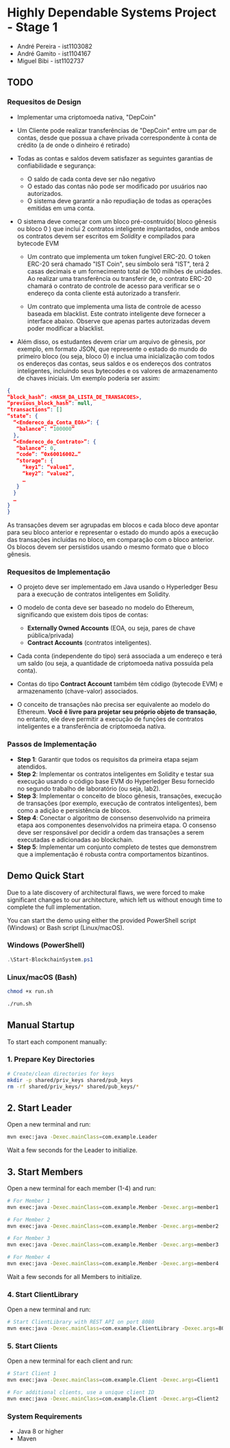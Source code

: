 # Highly Dependable Systems Project - Stage 1

- André Pereira -  ist1103082
- André Gamito  -  ist1104167
- Miguel Bibi   -  ist1102737

## TODO

### Requesitos de Design  

- Implementar uma criptomoeda nativa, "DepCoin"
- Um Cliente pode realizar transferências de "DepCoin" entre um par de contas, desde que possua a chave privada correspondente à conta de crédito (a de onde o dinheiro é retirado)
- Todas as contas e saldos devem satisfazer as seguintes garantias de confiabilidade e segurança:
    - O saldo de cada conta deve ser não negativo
    - O estado das contas não pode ser modificado por usuários nao autorizados.
    - O sistema deve garantir a não repudiação de todas as operações emitidas em uma conta.
    
- O sistema deve começar com um bloco pré-cosntruído( bloco gênesis ou bloco 0 ) que inclui 2 contratos inteligente implantados, onde ambos os contratos devem ser escritos em *Solidity* e compilados para bytecode EVM
    - Um contrato que implementa um token fungível ERC-20. O token ERC-20 será chamado "IST Coin", seu símbolo será "IST", terá 2 casas decimais e um fornecimento total de 100 milhões de unidades. Ao realizar uma transferência ou transferir de, o contrato ERC-20 chamará o contrato de controle de acesso para verificar se o endereço da conta cliente está autorizado a transferir.

    - Um contrato que implementa uma lista de controle de acesso baseada em blacklist. Este contrato inteligente deve fornecer a interface abaixo. Observe que apenas partes autorizadas devem poder modificar a blacklist.

- Além disso, os estudantes devem criar um arquivo de gênesis, por exemplo, em formato JSON, que represente o estado do mundo do primeiro bloco (ou seja, bloco 0) e inclua uma inicialização com todos os endereços das contas, seus saldos e os endereços dos contratos inteligentes, incluindo seus bytecodes e os valores de armazenamento de chaves iniciais. Um exemplo poderia ser assim:

```JSON 
{
“block_hash”: <HASH_DA_LISTA_DE_TRANSACOES>,
“previous_block_hash”: null,  
“transactions”: [] 
“state”: { 
  “<Endereco_da_Conta_EOA>”: { 
   “balance”: “100000” 
  },
  “<Endereco_do_Contrato>”: { 
   “balance”: 0, 
   “code”: “0x60016002…” 
   “storage”: { 
     “key1”: “value1”, 
     “key2”: “value2”, 
     … 
   } 
  } 
  … 
}
}
```

As transações devem ser agrupadas em blocos e cada bloco deve apontar para seu bloco anterior e representar o estado do mundo após a execução das transações incluídas no bloco, em comparação com o bloco anterior. Os blocos devem ser persistidos usando o mesmo formato que o bloco gênesis.

### Requesitos de Implementação

- O projeto deve ser implementado em Java usando o Hyperledger Besu para a execução de contratos inteligentes em Solidity.
- O modelo de conta deve ser baseado no modelo do Ethereum, significando que existem dois tipos de contas: 
    - **Externally Owned Accounts** (EOA, ou seja, pares de chave pública/privada) 
    - **Contract Accounts** (contratos inteligentes). 
- Cada conta (independente do tipo) será associada a um endereço e terá um saldo (ou seja, a quantidade de criptomoeda nativa possuída pela conta). 
- Contas do tipo **Contract Account** também têm código (bytecode EVM) e armazenamento (chave-valor) associados.

- O conceito de transações não precisa ser equivalente ao modelo do Ethereum. **Você é livre para projetar seu próprio objeto de transação**, no entanto, ele deve permitir a execução de funções de contratos inteligentes e a transferência de criptomoeda nativa.

### Passos de Implementação

- **Step 1**: Garantir que todos os requisitos da primeira etapa sejam atendidos.
- **Step 2**: Implementar os contratos inteligentes em Solidity e testar sua execução usando o código base EVM do Hyperledger Besu fornecido no segundo trabalho de laboratório (ou seja, lab2).
- **Step 3**: Implementar o conceito de bloco gênesis, transações, execução de transações (por exemplo, execução de contratos inteligentes), bem como a adição e persistência de blocos.
- **Step 4**: Conectar o algoritmo de consenso desenvolvido na primeira etapa aos componentes desenvolvidos na primeira etapa. O consenso deve ser responsável por decidir a ordem das transações a serem executadas e adicionadas ao blockchain.
- **Step 5**: Implementar um conjunto completo de testes que demonstrem que a implementação é robusta contra comportamentos bizantinos.





## Demo Quick Start

Due to a late discovery of architectural flaws, we were forced to make significant changes to our architecture, which left us without enough time to complete the full implementation.

You can start the demo using either the provided PowerShell script (Windows) or Bash script (Linux/macOS).

### Windows (PowerShell)

```powershell
.\Start-BlockchainSystem.ps1
```

### Linux/macOS (Bash)

```bash
chmod +x run.sh

./run.sh
```

## Manual Startup

To start each component manually:

### 1. Prepare Key Directories

```bash
# Create/clean directories for keys
mkdir -p shared/priv_keys shared/pub_keys
rm -rf shared/priv_keys/* shared/pub_keys/*
```

## 2. Start Leader

Open a new terminal and run:

```bash
mvn exec:java -Dexec.mainClass=com.example.Leader
```

Wait a few seconds for the Leader to initialize.

## 3. Start Members

Open a new terminal for each member (1-4) and run:

```bash
# For Member 1
mvn exec:java -Dexec.mainClass=com.example.Member -Dexec.args=member1

# For Member 2
mvn exec:java -Dexec.mainClass=com.example.Member -Dexec.args=member2

# For Member 3
mvn exec:java -Dexec.mainClass=com.example.Member -Dexec.args=member3

# For Member 4
mvn exec:java -Dexec.mainClass=com.example.Member -Dexec.args=member4

```

Wait a few seconds for all Members to initialize.

### 4. Start ClientLibrary

Open a new terminal and run:

```bash
# Start ClientLibrary with REST API on port 8080
mvn exec:java -Dexec.mainClass=com.example.ClientLibrary -Dexec.args=8080
```

### 5. Start Clients

Open a new terminal for each client and run:

```bash
# Start Client 1
mvn exec:java -Dexec.mainClass=com.example.Client -Dexec.args=Client1

# For additional clients, use a unique client ID
mvn exec:java -Dexec.mainClass=com.example.Client -Dexec.args=Client2
```

### System Requirements

- Java 8 or higher
- Maven
